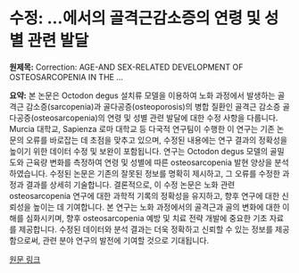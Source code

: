 # 수정: …에서의 골격근감소증의 연령 및 성별 관련 발달

**원제목:** Correction: AGE-AND SEX-RELATED DEVELOPMENT OF OSTEOSARCOPENIA IN THE ...

**요약:** 본 논문은 Octodon degus 설치류 모델을 이용하여 노화 과정에서 발생하는 골격근 감소증(sarcopenia)과 골다공증(osteoporosis)의 병합 질환인 골격근 감소증 골다공증(osteosarcopenia)의 연령 및 성별 관련 발달에 대한 수정 사항을 다룹니다.  Murcia 대학교, Sapienza 로마 대학교 등 다국적 연구팀이 수행한 이 연구는 기존 논문의 오류를 바로잡는 데 초점을 맞추고 있으며,  수정된 내용에는  연구 결과의 정확성을 높이기 위한 데이터 수정 및 보완이 포함됩니다.  연구는 Octodon degus 모델의 골밀도와 근육량 변화를 측정하여 연령 및 성별에 따른 osteosarcopenia 발현 양상을 분석하였습니다.  수정된 논문은  기존의 잘못된 정보를 명확히 제시하고,  그 오류를 수정한 과정과 결과를 상세히 기술합니다.  결론적으로,  이 수정 논문은  노화 관련 osteosarcopenia 연구에 대한 과학적 기록의 정확성을 유지하고, 향후 연구에 대한 신뢰성을 높이는 데 기여합니다.  본 연구는  노화 과정에서의 골격근과 골의 변화에 대한 이해를 심화시키며,  향후 osteosarcopenia 예방 및 치료 전략 개발에 중요한 기초 자료를 제공합니다.  수정된 데이터와 분석 결과는  더욱 정확하고 신뢰할 수 있는 정보를 제공함으로써,  관련 분야 연구의 발전에 기여할 것으로 기대됩니다.

[원문 링크](https://www.frontiersin.org/journals/aging/articles/10.3389/fragi.2025.1669031/abstract)
